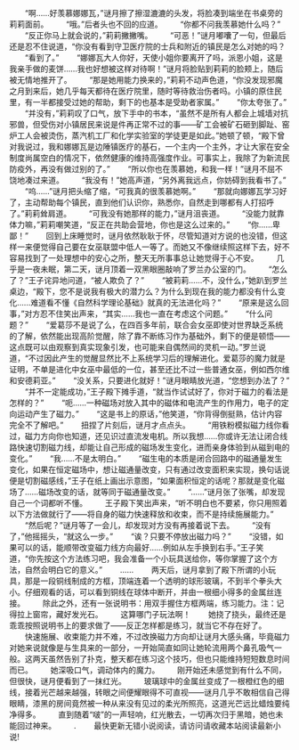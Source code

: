 　　“啊……好羡慕娜娜瓦，”谜月擦了擦湿漉漉的头发，将脸凑到端坐在书桌旁的莉莉面前。
　　“哦。”后者头也不回的应道。
　　“你都不问我羡慕她什么吗？”
　　“反正你马上就会说的，”莉莉撇撇嘴。
　　“可恶！”谜月嘟囔了一句，但最后还是忍不住说道，“你没有看到守卫医疗院的士兵和附近的镇民是怎么对她的吗？
　　“看到了。”
　　“娜娜瓦大人你好，天使小姐你要离开了吗，派恩小姐，这是我亲手做的麦饼……我也好想被这样对待啊！”谜月将脸贴到莉莉的脸颊上，随后被无情地推开了。
　　“那是她用能力换来的，”莉莉不动声色道，“你没发现邪魔之月到来后，她几乎每天都待在医疗院里，随时等待救治伤者吗。小镇的原住民里，有一半都接受过她的帮助，剩下的也基本是受助者家属。”
　　“你太夸张了。”
　　“并没有，”莉莉叹了口气，放下手中的书本，“虽然不是所有人都会上城墙对抗邪兽，但受伤对小镇居民来说是件再正常不过的事——矿工会被矿石砸到脚趾、窑炉工人会被烫伤，蒸汽机工厂和化学实验室的学徒更是如此。”她顿了顿，“殿下曾对我说过，我和娜娜瓦是边陲镇医疗的基石，一个主内一个主外，才让大家在安全制度尚属空白的情况下，依然健康的维持高强度作业。可事实上，我除了为新流民防疫外，再没有做过别的了。”
　　“所以你也在羡慕她，和我一样！”谜月不屈不饶地凑过来道。
　　“我没有！”她高声道，“另外离我远点，你妨碍到我看书了。”
　　“呜……”谜月把头缩了缩，“可我真的很羡慕她啊。”
　　“那就向娜娜瓦学习好了，主动帮助每个镇民，直到他们认识你，熟悉你，自然走到哪都有人打招呼了。”莉莉耸肩道。
　　“可我没有她那样的能力，”谜月沮丧道。
　　“没能力就靠体力嘛，”莉莉嘲笑道，“反正在共助会营地，你也是这么过来的。”
　　“你……卑鄙！”
　　回到上床睡觉时，谜月依然耿耿于怀，尽管知道对方说的也没错，但这样一来便觉得自己要在女巫联盟中低人一等了。而她又不像继续照这样下去，好不容易找到了一处理想中的安心之所，整天无所事事总让她觉得于心不安。
　　几乎是一夜未眠，第二天，谜月顶着一双黑眼圈敲响了罗兰办公室的门。
　　“怎么了？”王子诧异地问道，“被人欺负了？”
　　“被莉莉……不，没什么，”她趴到罗兰桌边，“殿下，您不是说我有极大的潜力么？为什么到现在我的能力都没有什么变化……难道看不懂《自然科学理论基础》就真的无法进化吗？”
　　“原来是这么回事，”对方忍不住笑出声来，“其实……我也一直在考虑这个问题。”
　　“什么问题？”
　　“爱葛莎不是说了么，在四百多年前，联合会女巫即使对世界缺乏系统的了解，依然能出现高阶觉醒，除了靠不断练习作为基础外，剩下的便是顿悟——这点既可以由观察到真实现象引发，也可能来自偶然间的灵机一动。”罗兰说道，“不过因此产生的觉醒显然比不上系统学习后的理解进化。爱葛莎的魔力就是证明，不单是进化中女巫中最低的一位，甚至还比不过一些普通女巫，例如西尔维和安德莉亚。”
　　“没关系，只要进化就好！”谜月眼睛放光道，“您想到办法了？”
　　“并不一定能成功，”王子殿下摊手道，“就当作试试好了，你对于磁力的看法是怎样的？”
　　“呃……一种磁场对放入其中的磁体和电流产生的作用力，电子的定向运动产生了磁力。”
　　“这是书上的原话，”他笑道，“你背得倒挺熟，估计内容完全不了解吧。”
　　扭捏了片刻后，谜月才点点头。
　　“用铁粉模拟磁力线你看过，磁力方向你也知道，还见识过直流发电机。所以我想……你或许无法让闭合线路快速切割磁力线，却能让自己形成的磁场发生变化，进而亲身体验到从磁到电的变化。”
　　“我……不是太明白。”
　　“磁生电的本质是闭合回路中的磁通量发生变化，如果在恒定磁场中，想让磁通量改变，只有通过改变面积来实现，换句话说便是切割磁感线，”王子在纸上画出示意图，“如果面积恒定的话呢？那就是变化磁场了……磁场改变的话，就等同于磁通量改变。”
　　“……”谜月张了张嘴，却发现自己一个词都听不懂。
　　王子殿下笑出声来，“听不明白也不要紧，你只用照着以下方法做就行了——将自身的磁力快速释放和收束，而不是持续施展能力。”
　　“然后呢？”谜月等了一会儿，却发现对方没有再接着说下去。
　　“没有了，”他摇摇头，“就这么一步。”
　　“诶？只要不停放出磁力吗？”
　　“没错，如果可以的话，能顺带改变磁力线方向最好……例如从左手换到右手。”王子笑道，“你先按这个方法练习吧，我会准备一个小玩具送给你，等你掌握了这个方法，自然会明白它的意义。”
　　……
　　两天后，谜月拿到了殿下所谓的小玩具，那是一段铜线制成的方框，顶端连着一个透明的球形玻璃，不到半个拳头大小。仔细观看的话，可以看到铜线在球体中断开，并由一根细小得多的金属丝连接。
　　除此之外，还有一张说明书：用双手握住方框两端，练习能力。注：记得拉上窗帘，藏好发光石。
　　这算哪门子玩法啊！
　　她挠了挠头，最终还是乖乖按照说明书上的要求做了——反正怎样都是练习，就当它不存在好了。
　　快速施展、收束能力并不难，不过改换磁力方向却让谜月大感头痛，毕竟磁力对她来说就像是与生具来的一部分，一开始简直如同让她轮流用两个鼻孔吸气一般。这两天虽然告别了扑克，整天都在练习这个技巧，但也只能维持短短数息时间而已。
　　她深吸口气，调动体内的魔力。
　　刚开始还未感觉到有什么不同，但很快，谜月便看到了一抹红光。
　　玻璃球中的金属丝变成了一根橙红色的细线，接着光芒越来越强，转眼之间便耀眼得不可直视——谜月几乎不敢相信自己得眼睛，漆黑的房间竟然被一种从来没有见过的柔光所照亮，这道光芒远比蜡烛要纯净得多。
　　直到随着“啵”的一声轻响，红光散去，一切再次归于黑暗，她也未能回过神来。
　　.
　　最快更新无错小说阅读，请访问请收藏本站阅读最新小说!